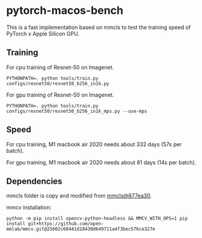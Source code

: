 # pytorch-macos-bench
This is a fast implementation based on mmcls to test the training speed of PyTorch x Apple Silicon GPU.

## Training
For cpu training of Resnet-50 on Imagenet.
```
PYTHONPATH=. python tools/train.py configs/resnet50/resnet50_b256_in1k.py
```
For gpu training of Resnet-50 on Imagenet.
```
PYTHONPATH=. python tools/train.py configs/resnet50/resnet50_b256_in1k_mps.py --use-mps
```

## Speed
For cpu training, M1 macbook air 2020 needs about 332 days (57s per batch). 

For gpu training, M1 macbook air 2020 needs about 81 days (14s per batch).

## Dependencies

mmcls folder is copy and modified from [mmcls@877ea30](https://github.com/open-mmlab/mmclassification/tree/877ea30).

mmcv installation:
```
python -m pip install opencv-python-headless && MMCV_WITH_OPS=1 pip install git+https://github.com/open-mmlab/mmcv.git@25602c68441d18430d649711a4f3bec576ce327e
```
